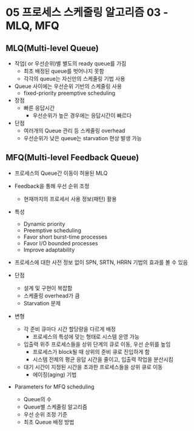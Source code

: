 # 05 프로세스 스케줄링 알고리즘 03 - MLQ, MFQ

## MLQ(Multi-level Queue)

- 작업( or 우선순위)별 별도의 ready queue를 가짐
  - 최초 배정된 queue를 벗어나지 못함
  - 각각의 queue는 자신만의 스케줄링 기법 사용
- Queue 사이에는 우선순위 기반의 스케줄링 사용
  - fixed-priority preemptive scheduling
- 장점
  - 빠른 응답시간
    - 우선순위가 높은 경우에는 응답시간이 빠르다
- 단점
  - 여러개의 Queue 관리 등 스케줄링 overhead
  - 우선순위가 낮은 queue는 starvation 현상 발생 가능



## MFQ(Multi-level Feedback Queue)

- 프로세스의 Queue간 이동이 허용된 MLQ

- Feedback을 통해 우선 순위 조정

  - 현재까지의 프로세서 사용 정보(패턴) 활용

- 특성

  - Dynamic priority
  - Preemptive scheduling
  - Favor short burst-time processes
  - Favor I/O bounded processes
  - Improve adaptability

- 프로세스에 대한 사전 정보 없이 SPN, SRTN, HRRN 기법의 효과를 볼 수 있음

- 단점

  - 설계 및 구현이 복잡함
  - 스케줄링 overhead가 큼
  - Starvation 문제

- 변형

  - 각 준비 큐마다 시간 할당량을 다르게 배정
    - 프로세스의 특성에 맞는 형태로 시스템 운영 가능
  - 입출력 위주 프로세스들을 상위 단계의 큐로 이동, 우선 순위를 높임
    - 프로세스가 block될 때 상위의 준비 큐로 진입하게 함
    - 시스템 전체의 평균 응답 시간을 줄이고, 입출력 작업을 분산시킴
  - 대기 시간이 지정된 시간을 초과한 프로세스들을 상위 큐로 이동
    - 에이징(aging) 기법

- Parameters for MFQ scheduling

  - Queue의 수
  - Queue별 스케줄링 알고리즘
  - 우선 순위 조정 기준
  - 최초 Queue 배정 방법

